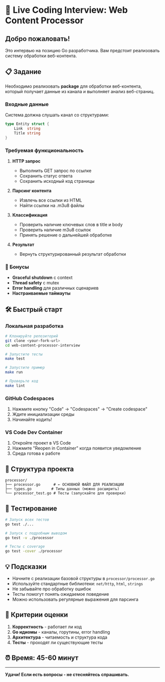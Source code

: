 # 🚀 Live Coding Interview: Web Content Processor

## Добро пожаловать!

Это интервью на позицию Go разработчика. Вам предстоит реализовать систему обработки веб-контента.

## 📋 Задание

Необходимо реализовать **package** для обработки веб-контента, который получает данные из канала и выполняет анализ веб-страниц.

### Входные данные

Система должна слушать канал со структурами:

```go
type Entity struct {
    Link  string
    Title string
}
```

### Требуемая функциональность

1. **HTTP запрос**
    - Выполнить GET запрос по ссылке
    - Сохранить статус ответа
    - Сохранить исходный код страницы

2. **Парсинг контента**
    - Извлечь все ссылки из HTML
    - Найти ссылки на .m3u8 файлы

3. **Классификация**
    - Проверить наличие ключевых слов в title и body
    - Проверить наличие m3u8 ссылок
    - Принять решение о дальнейшей обработке

4. **Результат**
    - Вернуть структурированный результат обработки

### 🎯 Бонусы

- **Graceful shutdown** с context
- **Thread safety** с mutex
- **Error handling** для различных сценариев
- **Настраиваемые таймауты**

## 🛠 Быстрый старт

### Локальная разработка

```bash
# Клонируйте репозиторий
git clone <your-fork-url>
cd web-content-processor-interview

# Запустите тесты
make test

# Запустите пример
make run

# Проверьте код
make lint
```

### GitHub Codespaces

1. Нажмите кнопку "Code" → "Codespaces" → "Create codespace"
2. Ждите инициализации среды
3. Начинайте кодить!

### VS Code Dev Container

1. Откройте проект в VS Code
2. Нажмите "Reopen in Container" когда появится уведомление
3. Среда готова к работе

## 📁 Структура проекта

```
processor/
├── processor.go      # ← ОСНОВНОЙ ФАЙЛ ДЛЯ РЕАЛИЗАЦИИ
├── types.go         # Типы данных (можно расширить)
└── processor_test.go # Тесты (запускайте для проверки)
```

## 🧪 Тестирование

```bash
# Запуск всех тестов
go test ./...

# Запуск с подробным выводом
go test -v ./processor

# Тесты с coverage
go test -cover ./processor
```

## 💡 Подсказки

- Начните с реализации базовой структуры в `processor/processor.go`
- Используйте стандартные библиотеки: `net/http`, `html`, `strings`
- Не забывайте про обработку ошибок
- Тесты помогут понять ожидаемое поведение
- Можно использовать регулярные выражения для парсинга

## 📝 Критерии оценки

1. **Корректность** - работает ли код
2. **Go идиомы** - каналы, горутины, error handling
3. **Архитектура** - читаемость и структура кода
4. **Тесты** - проходят ли существующие тесты

## ⏰ Время: 45-60 минут

---

**Удачи! Если есть вопросы - не стесняйтесь спрашивать.**